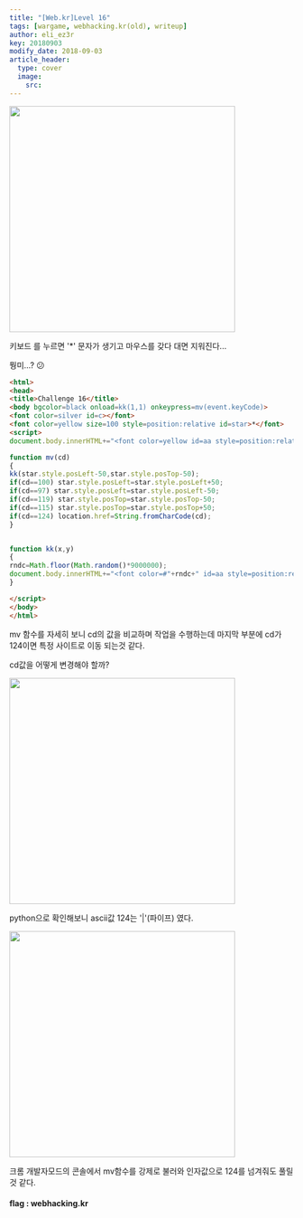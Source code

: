 ```yaml
---
title: "[Web.kr]Level 16"
tags: [wargame, webhacking.kr(old), writeup]
author: eli_ez3r
key: 20180903
modify_date: 2018-09-03
article_header:
  type: cover
  image:
    src: 
---
```


<img src="http://eliez3r.synology.me/assets/img/writeup/webkr/Level 16/4E5A62F4-0F2D-4C82-86D1-14DF4F8AC772.png" width="400px">

키보드 를 누르면 '*' 문자가 생기고 마우스를 갖다 대면 지워진다...



뭥미...? 😕 

```html
<html>
<head>
<title>Challenge 16</title>
<body bgcolor=black onload=kk(1,1) onkeypress=mv(event.keyCode)>
<font color=silver id=c></font>
<font color=yellow size=100 style=position:relative id=star>*</font>
<script> 
document.body.innerHTML+="<font color=yellow id=aa style=position:relative;left:0;top:0>*</font>";

function mv(cd)
{
kk(star.style.posLeft-50,star.style.posTop-50);
if(cd==100) star.style.posLeft=star.style.posLeft+50;
if(cd==97) star.style.posLeft=star.style.posLeft-50;
if(cd==119) star.style.posTop=star.style.posTop-50;
if(cd==115) star.style.posTop=star.style.posTop+50;
if(cd==124) location.href=String.fromCharCode(cd);
}


function kk(x,y)
{
rndc=Math.floor(Math.random()*9000000);
document.body.innerHTML+="<font color=#"+rndc+" id=aa style=position:relative;left:"+x+";top:"+y+" onmouseover=this.innerHTML=''>*</font>";
}

</script>
</body>
</html>
```



mv 함수를 자세히 보니 cd의 값을 비교하며 작업을 수행하는데 마지막 부분에 cd가 124이면 특정 사이트로 이동 되는것 같다.

cd값을 어떻게 변경해야 할까?

<img src="http://eliez3r.synology.me/assets/img/writeup/webkr/Level 16/F7E5C168-3DA2-4B5D-BA10-B86CECCA696F.png" width="400px">



python으로 확인해보니 ascii값 124는 '|'(파이프) 였다.

<img src="http://eliez3r.synology.me/assets/img/writeup/webkr/Level 16/09CCD8A1-F443-4CCE-AF33-BA4742144046.png" width="400px">



크롬 개발자모드의 콘솔에서 mv함수를 강제로 불러와 인자값으로 124를 넘겨줘도 풀릴것 같다.



#### flag : webhacking.kr

